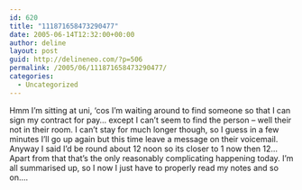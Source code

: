 ```yaml
---
id: 620
title: "111871658473290477"
date: 2005-06-14T12:32:00+00:00
author: deline
layout: post
guid: http://delineneo.com/?p=506
permalink: /2005/06/111871658473290477/
categories:
  - Uncategorized
---
```

Hmm I&#8217;m sitting at uni, &#8216;cos I&#8217;m waiting around to find someone so that I can sign my contract for pay&#8230; except I can&#8217;t seem to find the person &#8211; well their not in their room. I can&#8217;t stay for much longer though, so I guess in a few minutes I&#8217;ll go up again but this time leave a message on their voicemail. Anyway I said I&#8217;d be round about 12 noon so its closer to 1 now then 12&#8230; Apart from that that&#8217;s the only reasonably complicating happening today. I&#8217;m all summarised up, so I now I just have to properly read my notes and so on&#8230;.
